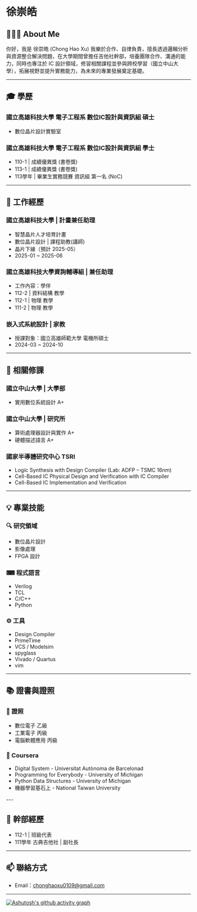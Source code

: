 # 徐崇皓

## 👨🏻‍💻 About Me
你好，我是 徐崇皓 (Chong Hao Xu)
我樂於合作、自律負責，擅長透過邏輯分析與資源整合解決問題，在大學期間曾擔任吉他社幹部，培養團隊合作、溝通的能力，同時也專注於
IC 設計領域，修習相關課程並參與跨校學習（國立中山大學），拓展視野並提升實務能力，為未來的專業發展奠定基礎。

---

## 🎓 學歷
### 國立高雄科技大學 電子工程系 數位IC設計與資訊組 碩士
- 數位晶片設計實驗室
### 國立高雄科技大學 電子工程系 數位IC設計與資訊組 學士
- 110-1 | 成績優異獎 (書卷獎)
- 113-1 | 成績優異獎 (書卷獎)
- 113學年 | 畢業生實務競賽 資訊組 第一名 (NoC)
---


## 💼 工作經歷
### 國立高雄科技大學 | 計畫兼任助理
- 智慧晶片人才培育計畫
- 數位晶片設計 | 課程助教(講師)
- 晶片下線（預計 2025-05）
- 2025-01 ~ 2025-06
### 國立高雄科技大學資詢輔導組 | 兼任助理
- 工作內容：學伴
- 112-2 | 資料結構 教學
- 112-1 |  物理 教學
- 111-2 |  物理 教學
### 嵌入式系統設計 | 家教
- 授課對象：國立高雄師範大學 電機所碩士
- 2024-03 ~ 2024-10
---


## 📖 相關修課
### 國立中山大學 | 大學部
- 實用數位系統設計 A+
### 國立中山大學 | 研究所
- 算術處理器設計與實作 A+
- 硬體描述語言 A+
### 國家半導體研究中心 TSRI
- Logic Synthesis with Design Compiler (Lab: ADFP – TSMC 16nm)
- Cell-Based IC Physical Design and Verification with IC Compiler
- Cell-Based IC Implementation and Verification
---


## 💡 專業技能
### 🔍 研究領域
- 數位晶片設計
- 影像處理
- FPGA 設計
### ⌨ 程式語言
- Verilog
- TCL
- C/C++
- Python
### ⚙️ 工具
- Design Compiler
- PrimeTime
- VCS / Modelsim
- spyglass
- Vivado / Quartus
- vim
---


## 📚 證書與證照
### 🪪 證照
- 數位電子 乙級 
- 工業電子 丙級
- 電腦軟體應用 丙級
### 📖 Coursera
- Digital System - Universitat Autònoma de Barcelonad
- Programming for Everybody - University of Michigan
- Python Data Structures - University of Michigan
- 機器學習基石上 - National Taiwan University
</aside>
---

## 📜 幹部經歷
- 112-1 | 班級代表
- 111學年 古典吉他社 | 副社長
---

## 📫 聯絡方式
- Email：chonghaoxu0109@gmail.com
---

[![Ashutosh's github activity graph](https://github-readme-activity-graph.vercel.app/graph?username=Chonghao0109&theme=github-compact)](https://github.com/ashutosh00710/github-readme-activity-graph) 